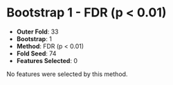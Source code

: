 # Bootstrap 1 - FDR (p < 0.01)

- **Outer Fold**: 33
- **Bootstrap**: 1
- **Method**: FDR (p < 0.01)
- **Fold Seed**: 74
- **Features Selected**: 0

No features were selected by this method.
